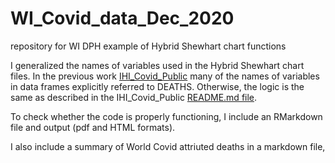 # WI_Covid_data_Dec_2020
repository for WI DPH example of Hybrid Shewhart chart functions

I generalized the names of variables used in the Hybrid Shewhart chart files.  In the previous work [IHI_Covid_Public](https://github.com/klittle314/IHI_Covid_Public) many of the names of variables in data frames explicitly referred to DEATHS.  Otherwise, the logic is the same as described in the IHI_Covid_Public [README.md file](https://github.com/klittle314/IHI_Covid_Public/blob/main/README.md).

To check whether the code is properly functioning, I include an RMarkdown file and output (pdf and HTML formats).

I also include a summary of World Covid attriuted deaths in a markdown file, 

